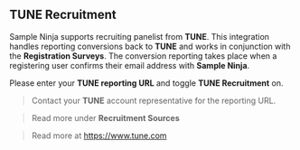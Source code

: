 ## TUNE Recruitment

Sample Ninja supports recruiting panelist from **TUNE**. This integration handles reporting conversions back to **TUNE** and works in conjunction with the **Registration Surveys**. The conversion reporting takes place when a registering user confirms their email address with **Sample Ninja**.

Please enter your **TUNE reporting URL** and toggle **TUNE Recruitment** on. 

> Contact your **TUNE** account representative for the reporting URL.

> Read more under **Recruitment Sources**

> Read more at https://www.tune.com
